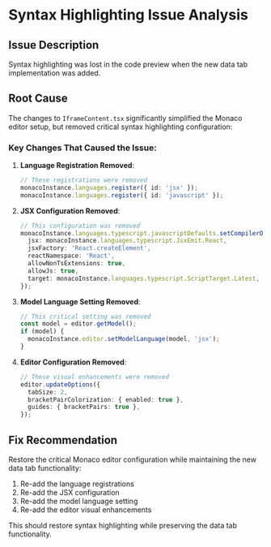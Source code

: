 # Syntax Highlighting Issue Analysis

## Issue Description
Syntax highlighting was lost in the code preview when the new data tab implementation was added.

## Root Cause
The changes to `IframeContent.tsx` significantly simplified the Monaco editor setup, but removed critical syntax highlighting configuration:

### Key Changes That Caused the Issue:

1. **Language Registration Removed**: 
   ```typescript
   // These registrations were removed
   monacoInstance.languages.register({ id: 'jsx' });
   monacoInstance.languages.register({ id: 'javascript' });
   ```

2. **JSX Configuration Removed**:
   ```typescript
   // This configuration was removed
   monacoInstance.languages.typescript.javascriptDefaults.setCompilerOptions({
     jsx: monacoInstance.languages.typescript.JsxEmit.React,
     jsxFactory: 'React.createElement',
     reactNamespace: 'React',
     allowNonTsExtensions: true,
     allowJs: true,
     target: monacoInstance.languages.typescript.ScriptTarget.Latest,
   });
   ```

3. **Model Language Setting Removed**:
   ```typescript
   // This critical setting was removed
   const model = editor.getModel();
   if (model) {
     monacoInstance.editor.setModelLanguage(model, 'jsx');
   }
   ```

4. **Editor Configuration Removed**:
   ```typescript
   // These visual enhancements were removed
   editor.updateOptions({
     tabSize: 2,
     bracketPairColorization: { enabled: true },
     guides: { bracketPairs: true },
   });
   ```

## Fix Recommendation
Restore the critical Monaco editor configuration while maintaining the new data tab functionality:

1. Re-add the language registrations
2. Re-add the JSX configuration 
3. Re-add the model language setting
4. Re-add the editor visual enhancements

This should restore syntax highlighting while preserving the data tab functionality.
